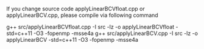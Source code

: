 If you change source code applyLinearBCVfloat.cpp or applyLinearBCV.cpp, please compile via following command

g++ src/applyLinearBCVfloat.cpp -I src -lz -o applyLinearBCVfloat -std=c++11 -O3 -fopenmp -msse4a
g++ src/applyLinearBCV.cpp -I src -lz -o applyLinearBCV -std=c++11 -O3 -fopenmp -msse4a
